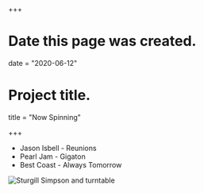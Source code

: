 +++
# Date this page was created.
date = "2020-06-12"

# Project title.
title = "Now Spinning"

+++

* Jason Isbell - Reunions
* Pearl Jam - Gigaton
* Best Coast - Always Tomorrow

![Sturgill Simpson and turntable](/img/soundandfury.png)



